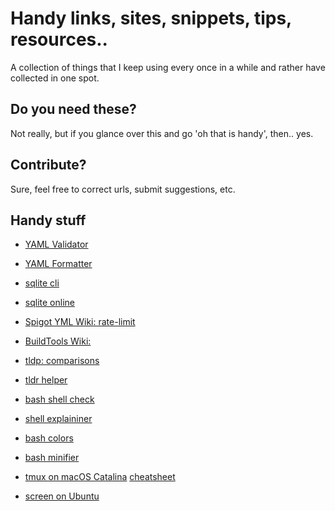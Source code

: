 # Handy links, sites, snippets, tips, resources..

A collection of things that I keep using every once in a while and rather have collected in one spot.

## Do you need these?

Not really, but if you glance over this and go 'oh that is handy', then.. yes. 

## Contribute?

Sure, feel free to correct urls, submit suggestions, etc.

## Handy stuff

- [YAML Validator](http://www.yamllint.com/)
- [YAML Formatter](https://yamline.com/formatter/)

- [sqlite cli](https://www.sqlite.org/cli.html)
- [sqlite online](https://extendsclass.com/sqlite-browser.html)

- [Spigot YML Wiki: rate-limit](https://www.spigotmc.org/wiki/rate-limit/)
- [BuildTools Wiki:](https://www.spigotmc.org/wiki/buildtools/#latest)

- [tldp: comparisons](http://tldp.org/LDP/abs/html/comparison-ops.html)
- [tldr helper](https://tldr.ostera.io)

- [bash shell check](https://www.shellcheck.net/)
- [shell explaininer](https://explainshell.com/)
- [bash colors](https://misc.flogisoft.com/bash/tip_colors_and_formatting)
- [bash minifier](http://bash-minifier.appspot.com/)

- [tmux on macOS Catalina](https://nangkyeong.tistory.com/entry/Using-tmux-on-macOS-Catalina) [cheatsheet](https://tmuxcheatsheet.com/)
- [screen on Ubuntu](https://www.digitalocean.com/community/tutorials/how-to-install-and-use-screen-on-an-ubuntu-cloud-server)
